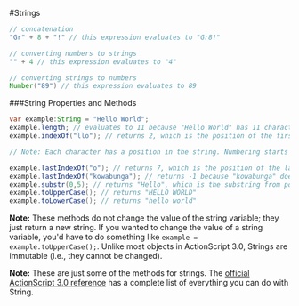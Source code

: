 #Strings
```java
// concatenation
"Gr" + 8 + "!" // this expression evaluates to "Gr8!"

// converting numbers to strings
"" + 4 // this expression evaluates to "4"

// converting strings to numbers
Number("89") // this expression evaluates to 89
```

###String Properties and Methods
```java
var example:String = "Hello World";
example.length; // evaluates to 11 because "Hello World" has 11 characters
example.indexOf("llo"); // returns 2, which is the position of the first occurrence of "llo" in "Hello World"

// Note: Each character has a position in the string. Numbering starts at zero with the leftmost character

example.lastIndexOf("o"); // returns 7, which is the position of the last occurrence of "o" in "Hello World"
example.lastIndexOf("kowabunga"); // returns -1 because "kowabunga" does not occur in "Hello World"
example.substr(0,5); // returns "Hello", which is the substring from position 0 up to but not including position 5
example.toUpperCase(); // returns "HELLO WORLD"
example.toLowerCase(); // returns "hello world"
```

**Note:** These methods do not change the value of the string variable; they just return a new string. If you wanted to change the value of a string variable, you'd have to do something like `example = example.toUpperCase();`. Unlike most objects in ActionScript 3.0, Strings are immutable (i.e., they cannot be changed).

**Note:** These are just some of the methods for strings. The [official ActionScript 3.0 reference](http://help.adobe.com/en_US/FlashPlatform/reference/actionscript/3/String.html) has a complete list of everything you can do with String.
